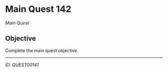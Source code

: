 # Main Quest 142

*Main Quest*

## Objective
Complete the main quest objective.

---
*ID: QUEST00141*